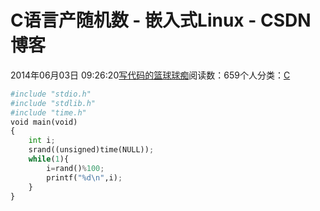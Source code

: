 
# C语言产随机数 - 嵌入式Linux - CSDN博客

2014年06月03日 09:26:20[写代码的篮球球痴](https://me.csdn.net/weiqifa0)阅读数：659个人分类：[C																](https://blog.csdn.net/weiqifa0/article/category/1389385)



```python
#include "stdio.h"
#include "stdlib.h"
#include "time.h"
void main(void)
{
	int i;
	srand((unsigned)time(NULL));
	while(1){
		i=rand()%100;
		printf("%d\n",i);
	}
}
```


